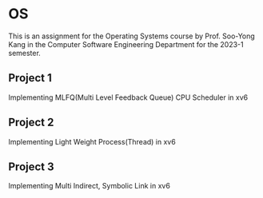 # OS
This is an assignment for the Operating Systems course by Prof. Soo-Yong Kang in the Computer Software Engineering Department for the 2023-1 semester.

## Project 1
Implementing MLFQ(Multi Level Feedback Queue) CPU Scheduler in xv6

## Project 2
Implementing Light Weight Process(Thread) in xv6

## Project 3
Implementing Multi Indirect, Symbolic Link in xv6
